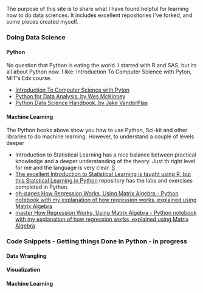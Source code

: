 The purpose of this site is to share what I have found helpful for learning how to do data sciences.  It includes excellent repositories I've forked, and some pieces created myself. 

### Doing Data Science

#### Python
No question that Python is eating the world. I started with R and SAS, but its all about Python now. I like:
Introduction To Computer Science with Pyton, MIT's Edx course.
* [Introduction To Computer Science with Pyton](https://www.edx.org/course/introduction-to-computer-science-and-programming-7)
* [Python for Data Analysis, by Wes McKinney](https://github.com/wesm/pydata-book)
* [Python Data Science Handbook, by Jake VanderPlas](https://jakevdp.github.io/PythonDataScienceHandbook/)


#### Machine Learning
The Python books above show you how to use Python, Sci-kit and other libraries to do machine learning. However, to understand a couple of levels deeper

* Introduction to Statistical Learning has a nice balance between practical knowledge and a deeper understanding of the theory. Just th right level for me and the language is very clear. <a href="http://faculty.marshall.usc.edu/gareth-james/ISL/" rel="nofollow">S
* The excellent Introduction to Statistical Learning is taught using R, but this <a href="https://github.com/JWarmenhoven/ISLR-python" rel="nofollow">Statstical Learning in Python</a> repository has the labs and exercises completed in Python.
* [gh-pages How Regression Works, Using Matrix Algebra - Python notebook with my explanation of how regression works, explained using Matrix Algebra ](https://github.com/mattconners/mattconners.github.io/blob/gh-pages/RegressionusingMatrixAlgebra.html)
* [master How Regression Works, Using Matrix Algebra - Python notebook with my explanation of how regression works, explained using Matrix Algebra ](https://github.com/mattconners/mattconners.github.io/blob/master/RegressionusingMatrixAlgebra.html)



### Code Snippets - Getting things Done in Python - in progress
  
####  Data Wrangling

####  Visualization
  
####  Machine Learning
  
